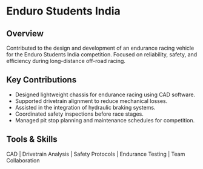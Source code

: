 # Enduro Students India 

## Overview
Contributed to the design and development of an endurance racing vehicle for the Enduro Students India competition. Focused on reliability, safety, and efficiency during long-distance off-road racing.

## Key Contributions
- Designed lightweight chassis for endurance racing using CAD software.
- Supported drivetrain alignment to reduce mechanical losses.
- Assisted in the integration of hydraulic braking systems.
- Coordinated safety inspections before race stages.
- Managed pit stop planning and maintenance schedules for competition.

## Tools & Skills
CAD | Drivetrain Analysis | Safety Protocols | Endurance Testing | Team Collaboration
